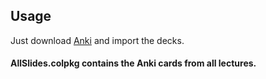 ## Usage
Just download [Anki](https://apps.ankiweb.net/) and import the decks. 

#### AllSlides.colpkg contains the Anki cards from all lectures.
